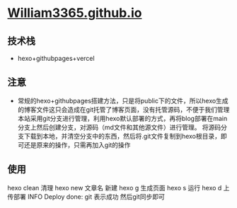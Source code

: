 # [William3365.github.io](https://william3365.github.io/)

## 技术栈
* hexo+githubpages+vercel
## 注意
* 常规的hexo+githubpages搭建方法，只是将public下的文件，所以hexo生成的博客文件这只会造成在git托管了博客页面，没有托管源码，不便于我们管理
  本站采用git分支进行管理，利用hexo默认部署的方式，再将blog部署在main分支上然后创建分支，对源码（md文件和其他源文件）进行管理。
  将源码分支下载到本地，并清空分支中的东西，然后将.git文件复制到hexo根目录，即可还是原来的操作，只需再加入git的操作
## 使用
hexo clean 清理
hexo new 文章名 新建
hexo g 生成页面
hexo s 运行
hexo d 上传部署  INFO  Deploy done: git 表示成功
然后git同步即可
